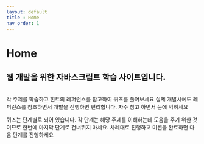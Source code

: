 ```yaml
---
layout: default
title : Home
nav_order: 1
---
```


# Home

## 웹 개발을 위한 자바스크립트 학습 사이트입니다.
<br/>
각 주제를 학습하고 힌트의 레퍼런스를 참고하여 퀴즈를 풀어보세요
실제 개발시에도 레퍼런스를 참조하면서 개발을 진행하면 편리합니다. 자주 참고 하면서 눈에 익히세요

퀴즈는 단계별로 되어 있습니다.
각 단계는 해당 주제를 이해하는데 도움을 주기 위한 것이므로 한번에 마지막 단계로 건너뛰지 마세요.
차례대로 진행하고 미션을 완료하면 다음 단계를 진행하세요

